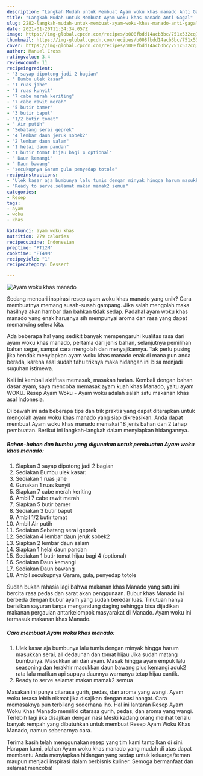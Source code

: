 ```yaml
---
description: "Langkah Mudah untuk Membuat Ayam woku khas manado Anti Gagal"
title: "Langkah Mudah untuk Membuat Ayam woku khas manado Anti Gagal"
slug: 2282-langkah-mudah-untuk-membuat-ayam-woku-khas-manado-anti-gagal
date: 2021-01-20T11:34:34.057Z
image: https://img-global.cpcdn.com/recipes/b008fbdd14acb3bc/751x532cq70/ayam-woku-khas-manado-foto-resep-utama.jpg
thumbnail: https://img-global.cpcdn.com/recipes/b008fbdd14acb3bc/751x532cq70/ayam-woku-khas-manado-foto-resep-utama.jpg
cover: https://img-global.cpcdn.com/recipes/b008fbdd14acb3bc/751x532cq70/ayam-woku-khas-manado-foto-resep-utama.jpg
author: Manuel Cross
ratingvalue: 3.4
reviewcount: 11
recipeingredient:
- "3 sayap dipotong jadi 2 bagian"
- " Bumbu ulek kasar"
- "1 ruas jahe"
- "1 ruas kunyit"
- "7 cabe merah keriting"
- "7 cabe rawit merah"
- "5 butir bamer"
- "3 butir baput"
- "1/2 butir tomat"
- " Air putih"
- "Sebatang serai geprek"
- "4 lembar daun jeruk sobek2"
- "2 lembar daun salam"
- "1 helai daun pandan"
- "1 butir tomat hijau bagi 4 optional"
- " Daun kemangi"
- " Daun bawang"
- "secukupnya Garam gula penyedap totole"
recipeinstructions:
- "Ulek kasar aja bumbunya lalu tumis dengan minyak hingga harum masukkan serai, all dedaunan dan tomat hijau Jika sudah matang bumbunya. Masukkan air dan ayam. Masak hingga ayam empuk lalu seasoning dan terakhir masukkan daun bawang plus kemangi aduk2 rata lalu matikan api supaya daunnya warnanya tetap hijau cantik."
- "Ready to serve.selamat makan mamak2 semua"
categories:
- Resep
tags:
- ayam
- woku
- khas

katakunci: ayam woku khas 
nutrition: 279 calories
recipecuisine: Indonesian
preptime: "PT12M"
cooktime: "PT49M"
recipeyield: "1"
recipecategory: Dessert

---
```



![Ayam woku khas manado](https://img-global.cpcdn.com/recipes/b008fbdd14acb3bc/751x532cq70/ayam-woku-khas-manado-foto-resep-utama.jpg)

Sedang mencari inspirasi resep ayam woku khas manado yang unik? Cara membuatnya memang susah-susah gampang. Jika salah mengolah maka hasilnya akan hambar dan bahkan tidak sedap. Padahal ayam woku khas manado yang enak harusnya sih mempunyai aroma dan rasa yang dapat memancing selera kita.

Ada beberapa hal yang sedikit banyak mempengaruhi kualitas rasa dari ayam woku khas manado, pertama dari jenis bahan, selanjutnya pemilihan bahan segar, sampai cara mengolah dan menyajikannya. Tak perlu pusing jika hendak menyiapkan ayam woku khas manado enak di mana pun anda berada, karena asal sudah tahu triknya maka hidangan ini bisa menjadi suguhan istimewa.

Kali ini kembali aktifitas memasak, masakan harian. Kembali dengan bahan dasar ayam, saya mencoba memasak ayam kuah khas Manado, yaitu ayam WOKU. Resep Ayam Woku - Ayam woku adalah salah satu makanan khas asal Indonesia.


Di bawah ini ada beberapa tips dan trik praktis yang dapat diterapkan untuk mengolah ayam woku khas manado yang siap dikreasikan. Anda dapat membuat Ayam woku khas manado memakai 18 jenis bahan dan 2 tahap pembuatan. Berikut ini langkah-langkah dalam menyiapkan hidangannya.

<!--inarticleads1-->

##### Bahan-bahan dan bumbu yang digunakan untuk pembuatan Ayam woku khas manado:

1. Siapkan 3 sayap dipotong jadi 2 bagian
1. Sediakan  Bumbu ulek kasar:
1. Sediakan 1 ruas jahe
1. Gunakan 1 ruas kunyit
1. Siapkan 7 cabe merah keriting
1. Ambil 7 cabe rawit merah
1. Siapkan 5 butir bamer
1. Sediakan 3 butir baput
1. Ambil 1/2 butir tomat
1. Ambil  Air putih
1. Sediakan Sebatang serai geprek
1. Sediakan 4 lembar daun jeruk sobek2
1. Siapkan 2 lembar daun salam
1. Siapkan 1 helai daun pandan
1. Sediakan 1 butir tomat hijau bagi 4 (optional)
1. Sediakan  Daun kemangi
1. Sediakan  Daun bawang
1. Ambil secukupnya Garam, gula, penyedap totole


Sudah bukan rahasia lagi bahwa makanan khas Manado yang satu ini bercita rasa pedas dan sarat akan penggunaan. Bubur khas Manado ini berbeda dengan bubur ayam yang sudah beredar luas. Tinutuan hanya berisikan sayuran tanpa mengandung daging sehingga bisa dijadikan makanan pergaulan antarkelompok masyarakat di Manado. Ayam woku ini termasuk makanan khas Manado. 

<!--inarticleads2-->

##### Cara membuat Ayam woku khas manado:

1. Ulek kasar aja bumbunya lalu tumis dengan minyak hingga harum masukkan serai, all dedaunan dan tomat hijau Jika sudah matang bumbunya. Masukkan air dan ayam. Masak hingga ayam empuk lalu seasoning dan terakhir masukkan daun bawang plus kemangi aduk2 rata lalu matikan api supaya daunnya warnanya tetap hijau cantik.
1. Ready to serve.selamat makan mamak2 semua


Masakan ini punya citarasa gurih, pedas, dan aroma yang wangi. Ayam woku terasa lebih nikmat jika disajikan dengan nasi hangat. Cara memasaknya pun terbilang sederhana lho. Hal ini lantaran Resep Ayam Woku Khas Manado memiliki citarasa gurih, pedas, dan aroma yang wangi. Terlebih lagi jika disajikan dengan nasi Meski kadang orang melihat terlalu banyak rempah yang dibutuhkan untuk membuat Resep Ayam Woku Khas Manado, namun sebenarnya cara. 

Terima kasih telah menggunakan resep yang tim kami tampilkan di sini. Harapan kami, olahan Ayam woku khas manado yang mudah di atas dapat membantu Anda menyiapkan hidangan yang sedap untuk keluarga/teman maupun menjadi inspirasi dalam berbisnis kuliner. Semoga bermanfaat dan selamat mencoba!
